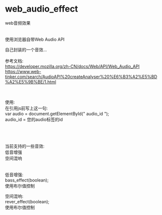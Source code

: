 # web_audio_effect
web音频效果
<br/><br/><br/>
使用浏览器自带Web Audio API

自己封装的一个音效...
<br/><br/>
参考文档:<br/>
https://developer.mozilla.org/zh-CN/docs/Web/API/Web_Audio_API
<br/>https://www.web-tinker.com/search/AudioAPI%20createAnalyser%20%E6%B3%A2%E5%BD%A2%E5%9B%BE/1.html
<br/><br/><br/>

使用:<br/>
在引用js前写上这一句:<br/>
var audio = document.getElementById(" audio_id ");
<br/>
audio_id = 您的audio标签的id
<br/><br/><br/><br/><br/>
当前支持的一些音效:<br/>
低音增强<br/>空间混响<br/>
<br/><br/>
低音增强:<br/>
bass_effect(boolean);<br/>使用布尔值控制<br/>

空间混响:<br/>
rever_effect(boolean);<br/>使用布尔值控制<br/>
